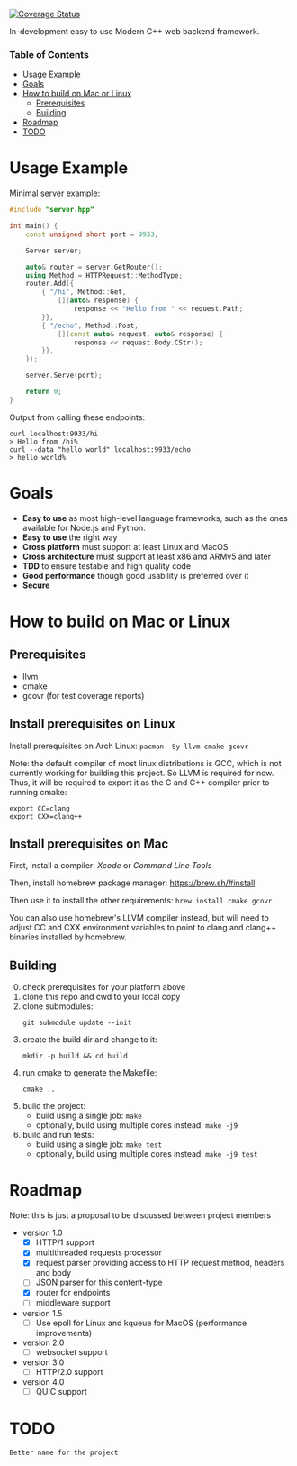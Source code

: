 [![Coverage Status](https://coveralls.io/repos/github/traysh/httpp/badge.svg?branch=master)](https://coveralls.io/github/traysh/httpp?branch=master)

In-development easy to use Modern C++ web backend framework.

### Table of Contents
- [Usage Example](#usage-example)
- [Goals](#goals)
- [How to build on Mac or Linux](#how-to-build-on-mac-or-linux)
  - [Prerequisites](#prerequisites)
  - [Building](#building)
- [Roadmap](#roadmap)
- [TODO](#todo)


# Usage Example

Minimal server example:

```c++
#include "server.hpp"

int main() {
    const unsigned short port = 9933;

    Server server;

    auto& router = server.GetRouter();
    using Method = HTTPRequest::MethodType;
    router.Add({
        { "/hi", Method::Get,
            [](auto& response) {
                response << "Hello from " << request.Path;
        }},
        { "/echo", Method::Post,
            [](const auto& request, auto& response) {
                response << request.Body.CStr();
        }},
    });

    server.Serve(port);

    return 0;
}
```

Output from calling these endpoints:

```shell
curl localhost:9933/hi  
> Hello from /hi%
curl --data "hello world" localhost:9933/echo
> hello world%
```

# Goals

- **Easy to use** as most high-level language frameworks, such as the ones available for Node.js and Python.<br/>
- **Easy to use** the right way
- **Cross platform** must support at least Linux and MacOS
- **Cross architecture** must support at least x86 and ARMv5 and later
- **TDD** to ensure testable and high quality code
- **Good performance** though good usability is preferred over it
- **Secure**


# How to build on Mac or Linux
## Prerequisites

- llvm
- cmake
- gcovr (for test coverage reports)

## Install prerequisites on Linux

Install prerequisites on Arch Linux: `pacman -Sy llvm cmake gcovr`

Note: the default compiler of most linux distributions is GCC, which is not currently working for building this project. So LLVM is required for now. Thus, it will be required to export it as the C and C++ compiler prior to running cmake:
```shell
export CC=clang
export CXX=clang++
```

## Install prerequisites on Mac

First, install a compiler: *Xcode* or *Command Line Tools*

Then, install homebrew package manager: https://brew.sh/#install

Then use it to install the other requirements: `brew install cmake gcovr`

You can also use homebrew's LLVM compiler instead, but will need to adjust
CC and CXX environment variables to point to clang and clang++ binaries
installed by homebrew.

## Building

0. check prerequisites for your platform above
1. clone this repo and cwd to your local copy
2. clone submodules:
    ```shell
    git submodule update --init
    ```
3. create the build dir and change to it:
    ```shell
    mkdir -p build && cd build
    ```
4. run cmake to generate the Makefile:
    ```shell
    cmake ..
    ```
5. build the project:
    - build using a single job:  `make`
    - optionally, build using multiple cores instead: `make -j9`
6. build and run tests:
    - build using a single job: `make test`
    - optionally, build using multiple cores instead: `make -j9 test`

# Roadmap

Note: this is just a proposal to be discussed between project members

- version 1.0
   - [x] HTTP/1 support
   - [x] multithreaded requests processor
   - [x] request parser providing access to HTTP request method, headers and body
   - [ ] JSON parser for this content-type
   - [x] router for endpoints
   - [ ] middleware support
- version 1.5
   - [ ] Use epoll for Linux and kqueue for MacOS (performance improvements)
- version 2.0
   - [ ] websocket support
- version 3.0
   - [ ] HTTP/2.0 support
- version 4.0
   - [ ] QUIC support

# TODO

    Better name for the project
